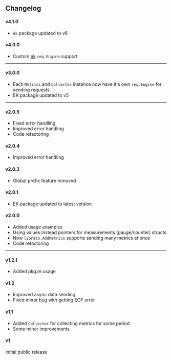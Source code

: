 ## Changelog

#### v4.1.0

* `ek` package updated to v6

#### v4.0.0

* Custom [ek](https://github.com/essentialkaos/ek) `req.Engine` support

---

#### v3.0.0

* Each `Metrics` and `Collector` instance now have it's own `req.Engine` for sending requests
* EK package updated to v5

---

#### v2.0.5

* Fixed error handling
* Improved error handling
* Code refactoring

#### v2.0.4

* Improved error handling

#### v2.0.3

* Global prefix feature removed

#### v2.0.1

* EK package updated to latest version

#### v2.0.0

* Added usage examples
* Using values instead pointers for measurements (gauge/counter) structs
* Now `librato.AddMetrics` supports sending many metrics at once
* Code refactoring

---

#### v1.2.1

* Added pkg.re usage

#### v1.2

* Improved async data sending
* Fixed minor bug with getting EOF error

#### v1.1

* Added `Collector` for collecting metrics for some period
* Some minor improvements

#### v1

Initial public release
